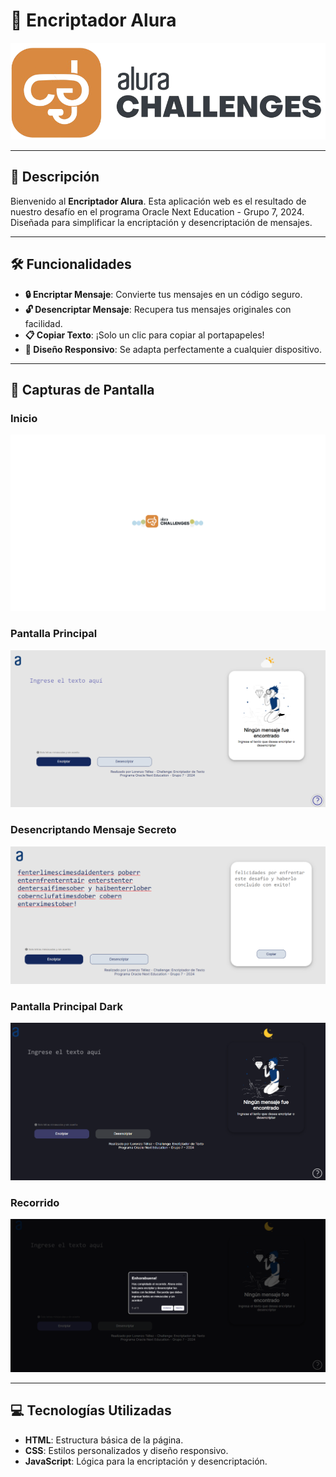 # 🚀 Encriptador Alura

![Alura + Oracle](assets/alurachallenge.png)

---

## 📜 Descripción

Bienvenido al **Encriptador Alura**. Esta aplicación web es el resultado de nuestro desafío en el programa Oracle Next Education - Grupo 7, 2024. Diseñada para simplificar la encriptación y desencriptación de mensajes.

---

## 🛠️ Funcionalidades

- **🔒 Encriptar Mensaje**: Convierte tus mensajes en un código seguro.
- **🔓 Desencriptar Mensaje**: Recupera tus mensajes originales con facilidad.
- **📋 Copiar Texto**: ¡Solo un clic para copiar al portapapeles!
- **📱 Diseño Responsivo**: Se adapta perfectamente a cualquier dispositivo.

---

## 📸 Capturas de Pantalla
### **Inicio**
![Pantalla principal](screenshots/inicio.png)

### **Pantalla Principal**
![Pantalla principal](screenshots/pantalla_principal.png)

### **Desencriptando Mensaje Secreto**
![Ejemplo de encriptación](screenshots/decifrando_mensaje.png)

### **Pantalla Principal Dark**
![Pantalla principal](screenshots/noche.png)

### **Recorrido**
![Pantalla principal](screenshots/guia.png)

---

## 💻 Tecnologías Utilizadas

- **HTML**: Estructura básica de la página.
- **CSS**: Estilos personalizados y diseño responsivo.
- **JavaScript**: Lógica para la encriptación y desencriptación.

